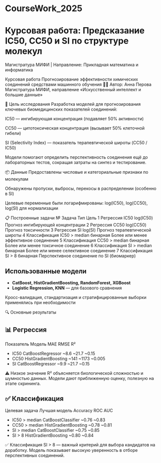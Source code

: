 # CourseWork_2025

# Курсовая работа: Предсказание IC50, CC50 и SI по структуре молекул  
Магистратура МИФИ | Направление: Прикладная математика и информатика


Курсовая работа
Прогнозирование эффективности химических соединений средствами машинного обучения
👨‍🔬 Автор: Анна Перова
Магистратура МИФИ, направление «Искусственный интеллект и большие данные»

🎯 Цель исследования
Разработка моделей для прогнозирования ключевых биомедицинских показателей соединений:

IC50 — ингибирующая концентрация (подавляет 50% активности)

CC50 — цитотоксическая концентрация (вызывает 50% клеточной гибели)

SI (Selectivity Index) — показатель терапевтической широты (CC50 / IC50)

Модели помогают определить перспективность соединения ещё до лабораторных тестов, сокращая затраты на синтез и тестирование.

📦 Данные
Предоставлены числовые и категориальные признаки по молекулам

Обнаружены пропуски, выбросы, перекосы в распределении (особенно в SI)

Целевые переменные были логарифмированы: log(IC50), log(CC50), log(SI) для нормализации

📋 Построенные задачи
№	Задача	Тип	Цель
1	Регрессия IC50	log(IC50)	Прогноз ингибирующей концентрации
2	Регрессия CC50	log(CC50)	Прогноз токсичности
3	Регрессия SI	log(SI)	Прогноз терапевтической широты
4	Классификация IC50 > median	бинарная	Более или менее эффективное соединение
5	Классификация CC50 > median	бинарная	Более или менее токсичное соединение
6	Классификация SI > median	бинарная	Более или менее селективное соединение
7	Классификация SI > 8	бинарная	Перспективное соединение по SI (биомаркер)

## Использованные модели
* **CatBoost, HistGradientBoosting, RandomForest, XGBoost**
* **Logistic Regression, KNN** — для базового сравнения

Кросс-валидация, стандартизация и стратифицированные выборки применялись при необходимости

🔍 Основные результаты
## 📊 Регрессия
Показатель	Модель	MAE	RMSE	R²
* IC50	CatBoostRegressor	~8.6	~21.7	~0.15
* CC50	HistGradientBoosting	~141	~1173	~0.005
* SI	CatBoostRegressor	~9.9	~21.7	~0.15

⚠️ Низкое значение R² объясняется биологической сложностью и шумностью данных. Модели дают приближенную оценку, полезную на этапе скрининга.

## ✅ Классификация
Целевая задача	Лучшая модель	Accuracy	ROC AUC
* IC50 > median	CatBoostClassifier	~0.76	~0.83
* CC50 > median	HistGradientBoosting	~0.78	~0.81
* SI > median	CatBoostClassifier	~0.75	~0.85
* SI > 8	HistGradientBoosting	~0.80	~0.84

✅ Классификация SI > 8 — важный критерий для выбора кандидатов на доработку. Модель показывает высокую уверенность в отборе перспективных соединений.
